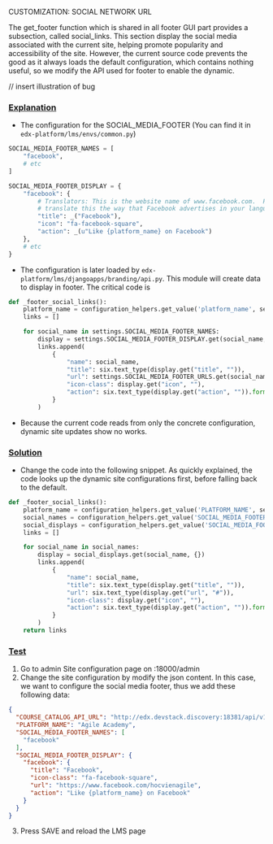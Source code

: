 CUSTOMIZATION: SOCIAL NETWORK URL

The get_footer function which is shared in all footer GUI part provides a subsection, called social_links. This section 
display the social media associated with the current site, helping promote popularity and accessibility of the site. 
However, the current source code prevents the good as it always loads the default configuration, which contains nothing useful,
so we modify the API used for footer to enable the dynamic.

// insert illustration of bug

### <u>Explanation</u>
- The configuration for the SOCIAL_MEDIA_FOOTER (You can find it in `edx-platform/lms/envs/common.py`)
```python
SOCIAL_MEDIA_FOOTER_NAMES = [
    "facebook",
    # etc
]

SOCIAL_MEDIA_FOOTER_DISPLAY = {
    "facebook": {
        # Translators: This is the website name of www.facebook.com.  Please
        # translate this the way that Facebook advertises in your language.
        "title": _("Facebook"),
        "icon": "fa-facebook-square",
        "action": _(u"Like {platform_name} on Facebook")
    },
    # etc
}
```
- The configuration is later loaded by `edx-platform/lms/djangoapps/branding/api.py`. This module will create data to 
  display in footer. The critical code is
```python
def _footer_social_links():
    platform_name = configuration_helpers.get_value('platform_name', settings.PLATFORM_NAME)
    links = []

    for social_name in settings.SOCIAL_MEDIA_FOOTER_NAMES:
        display = settings.SOCIAL_MEDIA_FOOTER_DISPLAY.get(social_name, {})
        links.append(
            {
                "name": social_name,
                "title": six.text_type(display.get("title", "")),
                "url": settings.SOCIAL_MEDIA_FOOTER_URLS.get(social_name, "#"),
                "icon-class": display.get("icon", ""),
                "action": six.text_type(display.get("action", "")).format(platform_name=platform_name),
            }
        )
```
- Because the current code reads from only the concrete configuration, dynamic site updates show no works.

### <u>Solution</u>
- Change the code into the following snippet. As quickly explained, the code looks up the dynamic site configurations 
first, before falling back to the default.
```python
def _footer_social_links():
    platform_name = configuration_helpers.get_value('PLATFORM_NAME', settings.PLATFORM_NAME)
    social_names = configuration_helpers.get_value('SOCIAL_MEDIA_FOOTER_NAMES', settings.SOCIAL_MEDIA_FOOTER_NAMES)
    social_displays = configuration_helpers.get_value('SOCIAL_MEDIA_FOOTER_DISPLAY', settings.SOCIAL_MEDIA_FOOTER_NAMES)
    links = []

    for social_name in social_names:
        display = social_displays.get(social_name, {})
        links.append(
            {
                "name": social_name,
                "title": six.text_type(display.get("title", "")),
                "url": six.text_type(display.get("url", "#")),
                "icon-class": display.get("icon", ""),
                "action": six.text_type(display.get("action", "")).format(platform_name=platform_name),
            }
        )
    return links
```
### <u>Test</u>
1. Go to admin Site configuration page on <edx-host>:18000/admin
2. Change the site configuration by modify the json content. In this case, we want to configure the social media footer,
 thus we add these following data:
```json
{
  "COURSE_CATALOG_API_URL": "http://edx.devstack.discovery:18381/api/v1/",
  "PLATFORM_NAME": "Agile Academy",
  "SOCIAL_MEDIA_FOOTER_NAMES": [
    "facebook"
  ],
  "SOCIAL_MEDIA_FOOTER_DISPLAY": {
    "facebook": {
      "title": "Facebook",
      "icon-class": "fa-facebook-square",
      "url": "https://www.facebook.com/hocvienagile",
      "action": "Like {platform_name} on Facebook"
    }
  }
}
```
3. Press SAVE and reload the LMS page